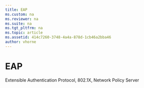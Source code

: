 ```yaml
---
title: EAP
ms.custom: na
ms.reviewer: na
ms.suite: na
ms.tgt_pltfrm: na
ms.topic: article
ms.assetid: 414c7260-3748-4a4a-878d-1cb46a2bba46
author: vhorne
---
```

# EAP
Extensible Authentication Protocol, 802.1X, Network Policy Server  
  
